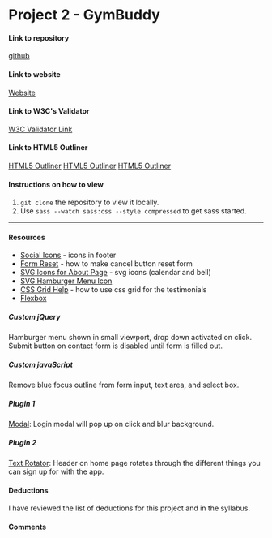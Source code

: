 # Project 2 - GymBuddy

#### Link to repository
[github](https://github.com/jessicasmall7/project-2_small-jessica)

#### Link to website
[Website](www.jessicasmalldesign.com/project-2)

#### Link to W3C's Validator
[W3C Validator Link](https://validator.w3.org/)

#### Link to HTML5 Outliner
[HTML5 Outliner](https://gsnedders.html5.org/outliner/)
[HTML5 Outliner](https://gsnedders.html5.org/outliner/)
[HTML5 Outliner](https://gsnedders.html5.org/outliner/)


#### Instructions on how to view
1. `git clone` the repository to view it locally.
2. Use `sass --watch sass:css --style compressed` to get sass started.

---

#### Resources
- [Social Icons](https://www.flaticon.com/packs/glypho) - icons in footer
- [Form Reset](https://www.w3schools.com/tags/att_button_type.asp) - how to make cancel button reset form
- [SVG Icons for About Page](https://icomoon.io/app/#/select) - svg icons (calendar and bell)
- [SVG Hamburger Menu Icon](https://www.iconfinder.com/icons/134216/hamburger_lines_menu_icon)
- [CSS Grid Help](https://www.w3schools.com/css/css_grid.asp) - how to use css grid for the testimonials
- [Flexbox](https://css-tricks.com/snippets/css/a-guide-to-flexbox/)


##### Custom jQuery
Hamburger menu shown in small viewport, drop down activated on click.
Submit button on contact form is disabled until form is filled out.

##### Custom javaScript
Remove blue focus outline from form input, text area, and select box.

##### Plugin 1
[Modal](http://dev.vast.com/jquery-popup-overlay/): Login modal will pop up on click and blur background.

##### Plugin 2
[Text Rotator](http://www.thepetedesign.com/demos/jquery_super_simple_text_rotator_demo.html): Header on home page rotates through the different things you can sign up for with the app.

#### Deductions
I have reviewed the list of deductions for this project and in the syllabus.

#### Comments
